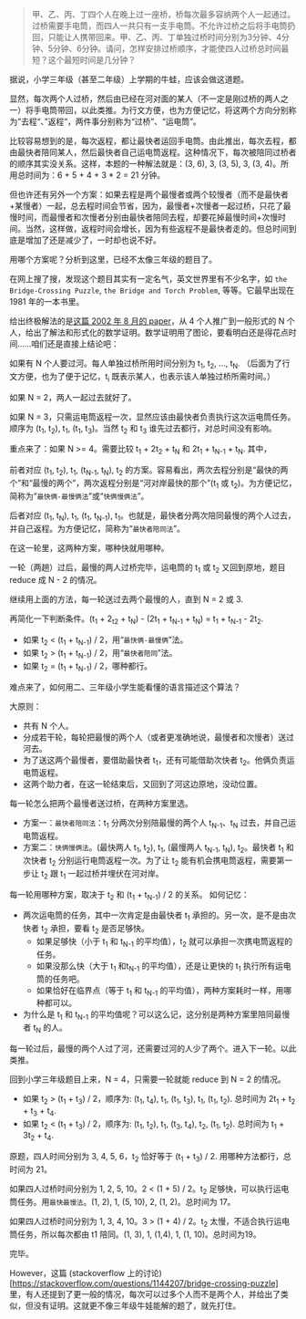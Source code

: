 
> 甲、乙、丙、丁四个人在晚上过一座桥，桥每次最多容纳两个人一起通过。过桥需要手电筒，而四人一共只有一支手电筒。不允许过桥之后将手电筒扔回，只能让人携带回来。甲、乙、丙、丁单独过桥时间分别为3分钟、4分钟、5分钟、6分钟。请问，怎样安排过桥顺序，才能使四人过桥总时间最短？这个最短时间是几分钟？

据说，小学三年级（甚至二年级）上学期的牛蛙，应该会做这道题。

显然，每次两个人过桥，然后由已经在河对面的某人（不一定是刚过桥的两人之一）将手电筒带回，以此类推。为行文方便，也为方便记忆，将这两个方向分别称为”去程“、”返程“，两件事分别称为“过桥”、“运电筒”。

比较容易想到的是，每次返程，都让最快者运回手电筒。由此推出，每次去程，都由最快者陪同某人，然后最快者自己运电筒返程。这种情况下，每次被陪同过桥者的顺序其实没关系。这样，本题的一种解法就是：(3, 6), 3, (3, 5), 3, (3, 4)。所用总时间为：6 + 5 + 4 + 3 * 2 = 21 分钟。

但也许还有另外一个方案：如果去程是两个最慢者或两个较慢者（而不是最快者+某慢者）一起，总去程时间会节省，因为，最慢者+次慢者一起过桥，只花了最慢时间，而最慢者和次慢者分别由最快者陪同去程，却要花掉最慢时间+次慢时间。当然，这样做，返程时间会增长，因为有些返程不是最快者走的。但总时间到底是增加了还是减少了，一时却也说不好。

用哪个方案呢？分析到这里，已经不太像三年级的题目了。

在网上搜了搜，发现这个题目其实有一定名气，英文世界里有不少名字，如 `the Bridge-Crossing Puzzle`, `the Bridge and Torch Problem`, 等等。它最早出现在 1981 年的一本书里。

给出终极解法的是[这篇 2002 年 8 月的 paper](http://www.inf.fu-berlin.de/inst/ag-ti/members/uploads/tx_tipublications/Crossing_the_bridge_at_night.pdf)，从 4 个人推广到一般形式的 N 个人，给出了解法和形式化的数学证明。数学证明用了图论，要看明白还是得花点时间……咱们还是直接上结论吧：

如果有 N 个人要过河。每人单独过桥所用时间分别为 t<sub>1</sub>, t<sub>2</sub>, ..., t<sub>N</sub>. （后面为了行文方便，也为了便于记忆，t<sub>i</sub> 既表示某人，也表示该人单独过桥所需时间。）

如果 N = 2，两人一起过去就好了。

如果 N = 3，只需运电筒返程一次，显然应该由最快者负责执行这次运电筒任务。顺序为 (t<sub>1</sub>, t<sub>2</sub>), t<sub>1</sub>, (t<sub>1</sub>, t<sub>3</sub>)。当然 t<sub>2</sub> 和 t<sub>3</sub> 谁先过去都行，对总时间没有影响。

重点来了：如果 N >= 4。需要比较 t<sub>1</sub> + 2t<sub>2</sub> + t<sub>N</sub> 和 2t<sub>1</sub> + t<sub>N-1</sub> + t<sub>N</sub>. 其中，

前者对应 (t<sub>1</sub>, t<sub>2</sub>), t<sub>1</sub>, (t<sub>N-1</sub>, t<sub>N</sub>), t<sub>2</sub> 的方案。容易看出，两次去程分别是“最快的两个”和“最慢的两个”，两次返程分别是“河对岸最快的那个”(t<sub>1</sub> 或 t<sub>2</sub>)。为方便记忆，简称为“`最快俩-最慢俩法`”或“`快俩慢俩法`”。

后者对应 (t<sub>1</sub>, t<sub>N</sub>), t<sub>1</sub>, (t<sub>1</sub>, t<sub>N-1</sub>), t<sub>1</sub>。也就是，最快者分两次陪同最慢的两个人过去，并自己返程。为方便记忆，简称为“`最快者陪同法`”。

在这一轮里，这两种方案，哪种快就用哪种。

一轮（两趟）过后，最慢的两人过桥完毕，运电筒的 t<sub>1</sub> 或 t<sub>2</sub> 又回到原地，题目 reduce 成 N - 2 的情况。

继续用上面的方法，每一轮送过去两个最慢的人，直到 N = 2 或 3.

再简化一下判断条件。(t<sub>1</sub> + 2<sub>t2</sub> + t<sub>N</sub>) - (2t<sub>1</sub> + t<sub>N-1</sub> + t<sub>N</sub>) = t<sub>1</sub> + t<sub>N-1</sub> - 2t<sub>2</sub>.
* 如果 t<sub>2</sub> < (t<sub>1</sub> + t<sub>N-1</sub>) / 2，用“`最快俩-最慢俩`”法。
* 如果 t<sub>2</sub> > (t<sub>1</sub> + t<sub>N-1</sub>) / 2，用“`最快者陪同`”法。
* 如果 t<sub>2</sub> = (t<sub>1</sub> + t<sub>N-1</sub>) / 2，哪种都行。

难点来了，如何用二、三年级小学生能看懂的语言描述这个算法？

大原则：
* 共有 N 个人。
* 分成若干轮，每轮把最慢的两个人（或者更准确地说，最慢者和次慢者）送过河去。
* 为了送这两个最慢者，要借助最快者 t<sub>1</sub>，还有可能借助次快者 t<sub>2</sub>。他俩负责运电筒返程。
* 这两个助力者，在这一轮结束后，又回到了河这边原地，没动位置。

每一轮怎么把两个最慢者送过桥，在两种方案里选。
* 方案一：`最快者陪同法`：t<sub>1</sub> 分两次分别陪最慢的两个人 t<sub>N-1</sub>、t<sub>N</sub> 过去，并自己运电筒返程。
* 方案二：`快俩慢俩法`。(最快两人 t<sub>1</sub>, t<sub>2</sub>), t<sub>1</sub>, (最慢两人 t<sub>N-1</sub>, t<sub>N</sub>), t<sub>2</sub>。最快者 t<sub>1</sub> 和次快者 t<sub>2</sub> 分别运行电筒返程一次。为了让 t<sub>2</sub> 能有机会携电筒返程，需要第一步让 t<sub>2</sub> 跟 t<sub>1</sub> 一起过桥并埋伏在河对岸。

每一轮用哪种方案，取决于 t<sub>2</sub> 和 (t<sub>1</sub> + t<sub>N-1</sub>) / 2 的关系。
如何记忆：
* 两次运电筒的任务，其中一次肯定是由最快者 t<sub>1</sub> 承担的。另一次，是不是由次快者 t<sub>2</sub> 承担，要看 t<sub>2</sub> 是否足够快。
	* 如果足够快（小于 t<sub>1</sub> 和 t<sub>N-1</sub> 的平均值），t<sub>2</sub> 就可以承担一次携电筒返程的任务。
	* 如果没那么快（大于 t<sub>1</sub> 和t<sub>N-1</sub> 的平均值），还是让更快的 t<sub>1</sub> 执行所有运电筒的任务吧。
	* 如果恰好在临界点（等于 t<sub>1</sub> 和 t<sub>N-1</sub> 的平均值），两种方案耗时一样，用哪种都可以。
* 为什么是 t<sub>1</sub> 和 t<sub>N-1</sub> 的平均值呢？可以这么记，这分别是两种方案里陪同最慢者 t<sub>N</sub> 的人。

每一轮过后，最慢的两个人过了河，还需要过河的人少了两个。进入下一轮。以此类推。

回到小学三年级题目上来，N = 4，只需要一轮就能 reduce 到 N = 2 的情况。
* 如果 t<sub>2</sub> > (t<sub>1</sub> + t<sub>3</sub>) / 2，顺序为: (t<sub>1</sub>, t<sub>4</sub>), t<sub>1</sub>, (t<sub>1</sub>, t<sub>3</sub>), t<sub>1</sub>, (t<sub>1</sub>, t<sub>2</sub>). 总时间为 2t<sub>1</sub> + t<sub>2</sub> + t<sub>3</sub> + t<sub>4</sub>.
* 如果 t<sub>2</sub> < (t<sub>1</sub> + t<sub>3</sub>) / 2，顺序为: (t<sub>1</sub>, t<sub>2</sub>), t<sub>1</sub>, (t<sub>3</sub>, t<sub>4</sub>), t<sub>2</sub>, (t<sub>1</sub>, t<sub>2</sub>). 总时间为 t<sub>1</sub> + 3t<sub>2</sub> + t<sub>4</sub>.

原题，四人时间分别为 3, 4, 5, 6，t<sub>2</sub> 恰好等于 (t<sub>1</sub> + t<sub>3</sub>) / 2. 用哪种方法都行，总时间为 21。

如果四人过桥时间分别为 1, 2, 5, 10。2 < (1 + 5) / 2。t<sub>2</sub> 足够快，可以执行运电筒任务。用`最快最慢法`。(1, 2), 1, (5, 10), 2, (1, 2)。总时间为 17。

如果四人过桥时间分别为 1, 3, 4, 10。3 > (1 + 4) / 2。t<sub>2</sub> 太慢，不适合执行运电筒任务，所以每次都由 t1</sub> 陪同。(1, 3), 1, (1,4), 1, (1, 10)。总时间为19。

完毕。

However，这篇 (stackoverflow 上的讨论)[https://stackoverflow.com/questions/1144207/bridge-crossing-puzzle] 里，有人还提到了更一般的情况，每次可以过多个人而不是两个人，并给出了类似，但没有证明。这就更不像三年级牛娃能解的题了，就先打住。
